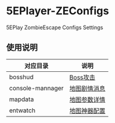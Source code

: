# 5EPlayer-ZEConfigs
5EPlay ZombieEscape Configs Settings
## 使用说明
| 对应目录 | 说明                                                                       |
|----------|----------------------------------------------------------------------------|
| bosshud  | [Boss攻击](./编辑说明.txt)             |
| console-mannager  | [地图剧情消息](./编辑说明.txt)             |
| mapdata  | [地图参数详情](./编辑说明.txt)             |
| entwatch  | [地图神器配置](./编辑说明.txt)             |
